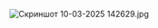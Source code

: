 ![Скриншот 10-03-2025 142629.jpg](../%D0%A1%D0%BA%D1%80%D0%B8%D0%BD%D1%88%D0%BE%D1%82%2010-03-2025%20142629.jpg)